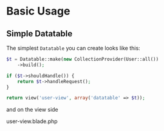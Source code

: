 # Basic Usage

## Simple Datatable

The simplest `Datatable` you can create looks like this:
```php
$t = Datatable::make(new CollectionProvider(User::all())
    ->build();

if ($t->shouldHandle()) {
    return $t->handleRequest();
}

return view('user-view', array('datatable' => $t));
```

and on the view side

user-view.blade.php
```html 
```

